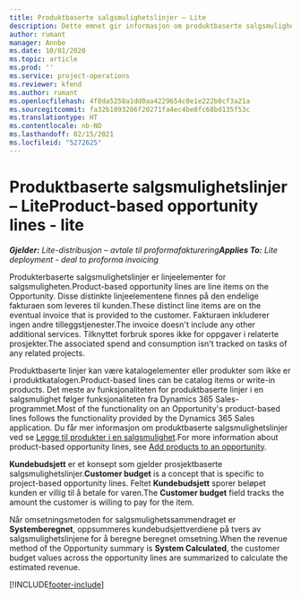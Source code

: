 ```yaml
---
title: Produktbaserte salgsmulighetslinjer – Lite
description: Dette emnet gir informasjon om produktbaserte salgsmulighetslinjeelementer i Project Operations.
author: rumant
manager: Annbe
ms.date: 10/01/2020
ms.topic: article
ms.prod: ''
ms.service: project-operations
ms.reviewer: kfend
ms.author: rumant
ms.openlocfilehash: 4f8da5258a1dd0aa4229654c0e1e222b8cf3a21a
ms.sourcegitcommit: fa32b1893286f20271fa4ec4be8fc68bd135f53c
ms.translationtype: HT
ms.contentlocale: nb-NO
ms.lasthandoff: 02/15/2021
ms.locfileid: "5272625"
---
```

# <a name="product-based-opportunity-lines---lite"></a><span data-ttu-id="bd9d0-103">Produktbaserte salgsmulighetslinjer – Lite</span><span class="sxs-lookup"><span data-stu-id="bd9d0-103">Product-based opportunity lines - lite</span></span>

<span data-ttu-id="bd9d0-104">_**Gjelder:** Lite-distribusjon – avtale til proformafakturering_</span><span class="sxs-lookup"><span data-stu-id="bd9d0-104">_**Applies To:** Lite deployment - deal to proforma invoicing_</span></span>

<span data-ttu-id="bd9d0-105">Produkterbaserte salgsmulighetslinjer er linjeelementer for salgsmuligheten.</span><span class="sxs-lookup"><span data-stu-id="bd9d0-105">Product-based opportunity lines are line items on the Opportunity.</span></span> <span data-ttu-id="bd9d0-106">Disse distinkte linjeelementene finnes på den endelige fakturaen som leveres til kunden.</span><span class="sxs-lookup"><span data-stu-id="bd9d0-106">These distinct line items are on the eventual invoice that is provided to the customer.</span></span> <span data-ttu-id="bd9d0-107">Fakturaen inkluderer ingen andre tilleggstjenester.</span><span class="sxs-lookup"><span data-stu-id="bd9d0-107">The invoice doesn't include any other additional services.</span></span> <span data-ttu-id="bd9d0-108">Tilknyttet forbruk spores ikke for oppgaver i relaterte prosjekter.</span><span class="sxs-lookup"><span data-stu-id="bd9d0-108">The associated spend and consumption isn't tracked on tasks of any related projects.</span></span>

<span data-ttu-id="bd9d0-109">Produktbaserte linjer kan være katalogelementer eller produkter som ikke er i produktkatalogen.</span><span class="sxs-lookup"><span data-stu-id="bd9d0-109">Product-based lines can be catalog items or write-in products.</span></span> <span data-ttu-id="bd9d0-110">Det meste av funksjonaliteten for produktbaserte linjer i en salgsmulighet følger funksjonaliteten fra Dynamics 365 Sales-programmet.</span><span class="sxs-lookup"><span data-stu-id="bd9d0-110">Most of the functionality on an Opportunity's product-based lines follows the functionality provided by the Dynamics 365 Sales application.</span></span> <span data-ttu-id="bd9d0-111">Du får mer informasjon om produktbaserte salgsmulighetslinjer ved se [Legge til produkter i en salgsmulighet](https://docs.microsoft.com/dynamics365/sales-enterprise/add-products-opportunity).</span><span class="sxs-lookup"><span data-stu-id="bd9d0-111">For more information about product-based opportunity lines, see [Add products to an opportunity](https://docs.microsoft.com/dynamics365/sales-enterprise/add-products-opportunity).</span></span>

<span data-ttu-id="bd9d0-112">**Kundebudsjett** er et konsept som gjelder prosjektbaserte salgsmulighetslinjer.</span><span class="sxs-lookup"><span data-stu-id="bd9d0-112">**Customer budget** is a concept that is specific to project-based opportunity lines.</span></span> <span data-ttu-id="bd9d0-113">Feltet **Kundebudsjett** sporer beløpet kunden er villig til å betale for varen.</span><span class="sxs-lookup"><span data-stu-id="bd9d0-113">The **Customer budget** field tracks the amount the customer is willing to pay for the item.</span></span>

<span data-ttu-id="bd9d0-114">Når omsetningsmetoden for salgsmulighetssammendraget er **Systemberegnet**, oppsummeres kundebudsjettverdiene på tvers av salgsmulighetslinjene for å beregne beregnet omsetning.</span><span class="sxs-lookup"><span data-stu-id="bd9d0-114">When the revenue method of the Opportunity summary is **System Calculated**, the customer budget values across the opportunity lines are summarized to calculate the estimated revenue.</span></span> 



[!INCLUDE[footer-include](../../includes/footer-banner.md)]